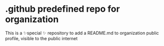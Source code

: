 # .github predefined repo for organization

This is a ✨special ✨ repository to add a README.md to organization public profile, visible to the public internet
